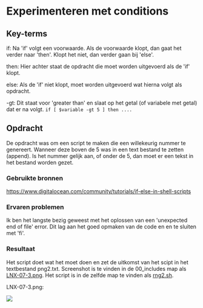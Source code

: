 # Experimenteren met conditions

## Key-terms
if: Na 'if' volgt een voorwaarde. Als de voorwaarde klopt, dan gaat het verder naar 'then'. Klopt het niet, dan verder gaan bij 'else'.

then: Hier achter staat de opdracht die moet worden uitgevoerd als de 'if' klopt.

else: Als de 'if' niet klopt, moet worden uitgevoerd wat hierna volgt als opdracht.

-gt: Dit staat voor 'greater than' en slaat op het getal (of variabele met getal) dat er na volgt.
```if [ $variable -gt 5 ] then .... ```

## Opdracht
De opdracht was om een script te maken die een willekeurig nummer te genereert. Wanneer deze boven de 5 was in een text bestand te zetten (append). Is het nummer gelijk aan, of onder de 5, dan moet er een tekst in het bestand worden gezet.

### Gebruikte bronnen
https://www.digitalocean.com/community/tutorials/if-else-in-shell-scripts

### Ervaren problemen
Ik ben het langste bezig geweest met het oplossen van een 'unexpected end of file' error. Dit lag aan het goed opmaken van de code en en te sluiten met 'fi'.

### Resultaat
Het script doet wat het moet doen en zet de uitkomst van het scipt in het textbestand png2.txt. Screenshot is te vinden in de 00_includes map als [LNX-07-3.png](/00_includes/LNX-07-3.png). 
Het script is in de zelfde map te vinden als [rng2.sh](/00_includes/rng2.sh).

LNX-07-3.png:

![](/00_includes/LNX-07-3.png)
